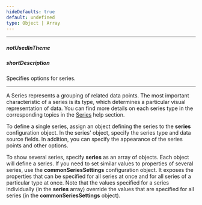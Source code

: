 ```yaml
---
hideDefaults: true
default: undefined
type: Object | Array
---
```

---
##### notUsedInTheme

##### shortDescription
Specifies options for series.

---
A Series represents a grouping of related data points. The most important characteristic of a series is its type, which determines a particular visual representation of data. You can find more details on each series type in the corresponding topics in the [Series](/concepts/05%20Widgets/Chart/10%20Series/00%20Overview.md '/Documentation/Guide/Widgets/Chart/Series/Overview/') help section.

To define a single series, assign an object defining the series to the **series** configuration object. In the series' object, specify the series type and data source fields. In addition, you can specify the appearance of the series points and other options.

To show several series, specify **series** as an array of objects. Each object will define a series. If you need to set similar values to properties of several series, use the **commonSeriesSettings** configuration object. It exposes the properties that can be specified for all series at once and for all series of a particular type at once. Note that the values specified for a series individually (in the **series** array) override the values that are specified for all series (in the **commonSeriesSettings** object).